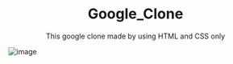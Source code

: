 <h1 align="Center" >Google_Clone</h1>

<p align="Center" >This google clone made by using HTML and CSS only 

![image](https://user-images.githubusercontent.com/81943886/153338801-d790dcaf-ba5a-4e3a-b94e-bdc1b47d49c5.png)
